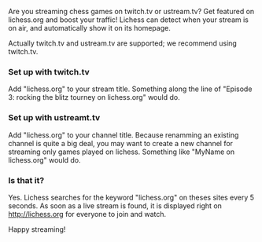 Are you streaming chess games on twitch.tv or ustream.tv? Get featured on lichess.org and boost your traffic!
Lichess can detect when your stream is on air, and automatically show it on its homepage.

Actually twitch.tv and ustream.tv are supported; we recommend using twitch.tv.

### Set up with twitch.tv

Add "lichess.org" to your stream title.
Something along the line of "Episode 3: rocking the blitz tourney on lichess.org" would do.

### Set up with ustreamt.tv

Add "lichess.org" to your channel title. Because renamming an existing channel is quite a big deal, you may want to create a new channel for streaming only games played on lichess.
Something like "MyName on lichess.org" would do.

### Is that it?

Yes. Lichess searches for the keyword "lichess.org" on theses sites every 5 seconds. As soon as a live stream is found, it is displayed right on http://lichess.org for everyone to join and watch.

Happy streaming!